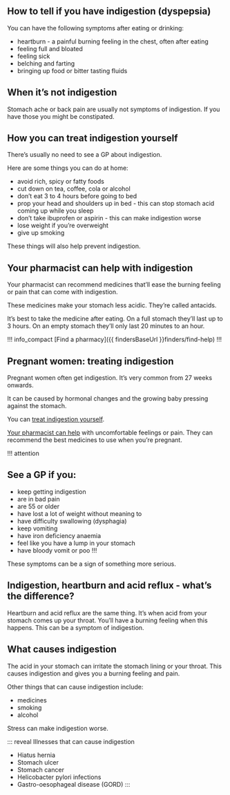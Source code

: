## How to tell if you have indigestion (dyspepsia)

You can have the following symptoms after eating or drinking:

- heartburn - a painful burning feeling in the chest, often after eating
- feeling full and bloated
- feeling sick
- belching and farting
- bringing up food or bitter tasting fluids


## When it’s not indigestion

Stomach ache or back pain are usually not symptoms of indigestion. If you have those you might be constipated. 


## How you can treat indigestion yourself

There’s usually no need to see a GP about indigestion. 

Here are some things you can do at home:

- avoid rich, spicy or fatty foods
- cut down on tea, coffee, cola or alcohol
- don’t eat 3 to 4 hours before going to bed 
- prop your head and shoulders up in bed - this can stop stomach acid coming up while you sleep
- don’t take ibuprofen or aspirin - this can make indigestion worse 
- lose weight if you’re overweight 
- give up smoking

These things will also help prevent indigestion. 


## Your pharmacist can help with indigestion

Your pharmacist can recommend medicines that’ll ease the burning feeling or pain that can come with indigestion. 

These medicines make your stomach less acidic. They’re called antacids. 

It’s best to take the medicine after eating. On a full stomach they’ll last up to 3 hours. On an empty stomach they’ll only last 20 minutes to an hour. 


!!! info_compact
  [Find a pharmacy]({{ findersBaseUrl }}finders/find-help)
!!!

## Pregnant women: treating indigestion

Pregnant women often get indigestion. It’s very common from 27 weeks onwards. 

It can be caused by hormonal changes and the growing baby pressing against the stomach. 

You can [treat indigestion yourself](#how-you-can-treat-indigestion-yourself).

[Your pharmacist can help](#your-pharmacist-can-help-with-indigestion) with uncomfortable feelings or pain. They can recommend the best medicines to use when you’re pregnant.
  

!!! attention
  ## See a GP if you:
  
  - keep getting indigestion 
  - are in bad pain
  - are 55 or older
  - have lost a lot of weight without meaning to
  - have difficulty swallowing (dysphagia)
  - keep vomiting
  - have iron deficiency anaemia 
  - feel like you have a lump in your stomach
  - have bloody vomit or poo
!!!

These symptoms can be a sign of something more serious.


## Indigestion, heartburn and acid reflux - what’s the difference?

Heartburn and acid reflux are the same thing. It’s when acid from your stomach comes up your throat.
You’ll have a burning feeling when this happens. This can be a symptom of indigestion.  


## What causes indigestion

The acid in your stomach can irritate the stomach lining or your throat. This causes indigestion and gives you a burning feeling and pain. 

Other things that can cause indigestion include:

- medicines 
- smoking
- alcohol

Stress can make indigestion worse. 

::: reveal Illnesses that can cause indigestion
- Hiatus hernia
- Stomach ulcer
- Stomach cancer
- Helicobacter pylori infections
- Gastro-oesophageal disease (GORD)
:::
